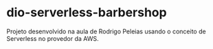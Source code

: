 # dio-serverless-barbershop
Projeto desenvolvido na aula de Rodrigo Peleias usando o conceito de Serverless no provedor da AWS.
